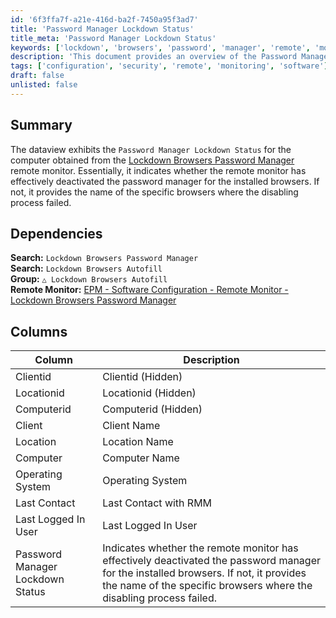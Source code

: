 ```yaml
---
id: '6f3ffa7f-a21e-416d-ba2f-7450a95f3ad7'
title: 'Password Manager Lockdown Status'
title_meta: 'Password Manager Lockdown Status'
keywords: ['lockdown', 'browsers', 'password', 'manager', 'remote', 'monitor', 'status']
description: 'This document provides an overview of the Password Manager Lockdown Status for computers monitored by the Lockdown Browsers Password Manager. It details whether the password manager has been successfully deactivated for installed browsers and identifies any failures in the process.'
tags: ['configuration', 'security', 'remote', 'monitoring', 'software']
draft: false
unlisted: false
---
```

## Summary

The dataview exhibits the `Password Manager Lockdown Status` for the computer obtained from the [Lockdown Browsers Password Manager](https://proval.itglue.com/DOC-5078775-15018079) remote monitor. Essentially, it indicates whether the remote monitor has effectively deactivated the password manager for the installed browsers. If not, it provides the name of the specific browsers where the disabling process failed.

## Dependencies

**Search:** `Lockdown Browsers Password Manager`  
**Search:** `Lockdown Browsers Autofill`  
**Group:** `△ Lockdown Browsers Autofill`  
**Remote Monitor:** [EPM - Software Configuration - Remote Monitor - Lockdown Browsers Password Manager](https://proval.itglue.com/DOC-5078775-15018079)

## Columns

| Column                       | Description                                                                                                                   |
|------------------------------|-------------------------------------------------------------------------------------------------------------------------------|
| Clientid                     | Clientid (Hidden)                                                                                                           |
| Locationid                   | Locationid (Hidden)                                                                                                         |
| Computerid                   | Computerid (Hidden)                                                                                                         |
| Client                       | Client Name                                                                                                                 |
| Location                     | Location Name                                                                                                               |
| Computer                     | Computer Name                                                                                                               |
| Operating System             | Operating System                                                                                                           |
| Last Contact                 | Last Contact with RMM                                                                                                       |
| Last Logged In User          | Last Logged In User                                                                                                         |
| Password Manager Lockdown Status | Indicates whether the remote monitor has effectively deactivated the password manager for the installed browsers. If not, it provides the name of the specific browsers where the disabling process failed. |







